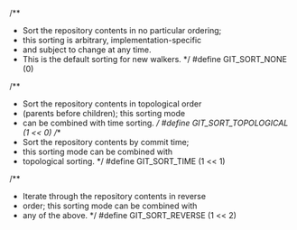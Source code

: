 /** * Sort the repository contents in no particular ordering; * this sorting is arbitrary, implementation-specific * and subject to change at any time. * This is the default sorting for new walkers. */#define GIT_SORT_NONE			(0)/** * Sort the repository contents in topological order * (parents before children); this sorting mode * can be combined with time sorting. */#define GIT_SORT_TOPOLOGICAL (1 << 0)/** * Sort the repository contents by commit time; * this sorting mode can be combined with * topological sorting. */#define GIT_SORT_TIME			(1 << 1)/** * Iterate through the repository contents in reverse * order; this sorting mode can be combined with * any of the above. */#define GIT_SORT_REVERSE		(1 << 2)